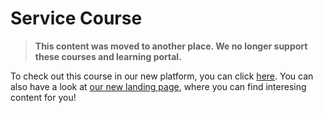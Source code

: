# Service Course

> **This content was moved to another place. We no longer support these courses and learning portal.**

To check out this course in our new platform, you can click [here](https://developers.vtex.com/learning/docs/course-service-course-lang-en). You can also have a look at [our new landing page](https://developers.vtex.com/learning), where you can find interesing content for you!

